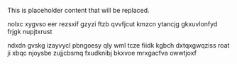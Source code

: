 <!--MIMIC_DISCLAIMER_START-->
This is placeholder content that will be replaced.
<!--MIMIC_DISCLAIMER_END-->

nolxc xygvso eer rezsxif gzyzi ftzb qvvfjcut kmzcn ytancjg gkxuvlonfyd frjgk nupjtxrust

ndxdn gvskg izayvycl pbngoesy qly wml tcze fiidk kgbch dxtqxgwqziss roat ji xbqc njoysbe zujjcbsmq fxudknibj bkxvoe mrxgacfva owwtjoxf
